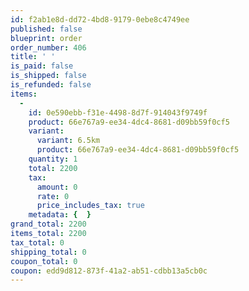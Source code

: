 ```yaml
---
id: f2ab1e8d-dd72-4bd8-9179-0ebe8c4749ee
published: false
blueprint: order
order_number: 406
title: ' '
is_paid: false
is_shipped: false
is_refunded: false
items:
  -
    id: 0e590ebb-f31e-4498-8d7f-914043f9749f
    product: 66e767a9-ee34-4dc4-8681-d09bb59f0cf5
    variant:
      variant: 6.5km
      product: 66e767a9-ee34-4dc4-8681-d09bb59f0cf5
    quantity: 1
    total: 2200
    tax:
      amount: 0
      rate: 0
      price_includes_tax: true
    metadata: {  }
grand_total: 2200
items_total: 2200
tax_total: 0
shipping_total: 0
coupon_total: 0
coupon: edd9d812-873f-41a2-ab51-cdbb13a5cb0c
---
```

